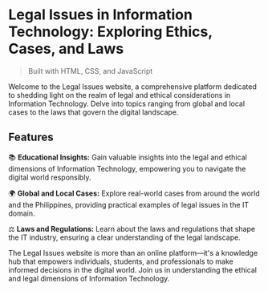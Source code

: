 # Legal Issues in Information Technology: Exploring Ethics, Cases, and Laws

> Built with HTML, CSS, and JavaScript

Welcome to the Legal Issues website, a comprehensive platform dedicated to shedding light on the realm of legal and ethical considerations in Information Technology. Delve into topics ranging from global and local cases to the laws that govern the digital landscape.

## Features

📚 **Educational Insights:**
Gain valuable insights into the legal and ethical dimensions of Information Technology, empowering you to navigate the digital world responsibly.

🌍 **Global and Local Cases:**
Explore real-world cases from around the world and the Philippines, providing practical examples of legal issues in the IT domain.

⚖️ **Laws and Regulations:**
Learn about the laws and regulations that shape the IT industry, ensuring a clear understanding of the legal landscape.


The Legal Issues website is more than an online platform—it's a knowledge hub that empowers individuals, students, and professionals to make informed decisions in the digital world. Join us in understanding the ethical and legal dimensions of Information Technology.

